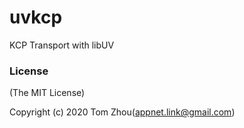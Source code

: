 # uvkcp
KCP Transport with libUV

### License
(The MIT License)

Copyright (c) 2020 Tom Zhou(appnet.link@gmail.com)
